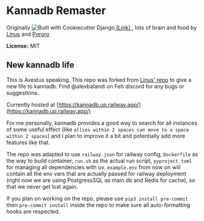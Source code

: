 # Kannadb Remaster
Originally ![Built with Cookiecutter Django](https://img.shields.io/badge/built%20with-Cookiecutter%20Django-ff69b4.svg)[ (Link) ](https://github.com/pydanny/cookiecutter-django/) , lots of brain and food by [Linus](https://github.com/LinusMain) and [Pororo](https://github.com/poroporon)

**License:** MIT

## New kannadb life

This is Avestus speaking. This repo was forked from [Linus' repo](https://github.com/LinusMain/linus) to give a new life to kannadb. Find @alexbalandi on Feh discord for any bugs or suggestions.

Currently hosted at [https://kannadb.up.railway.app/](https://kannadb.up.railway.app/)

For me personally, kannadb provides a good way to search for all instances of some useful effect (like `allies within 2 spaces can move to a space within 2 spaces`) and I plan to improve it a bit and potentially add more features like that.

The repo was adapted to use `railway.json` for railway config, `Dockerfile` as the way to build container, `run.sh` as the actual run script, `pyproject.toml` for managing all dependencies with uv. `example.env` from now on will contain all the env vars that are actually passed for railway deployment (right now we are using PostgressSQL as main db and Redis for cache), so that we never get lost again.

If you plan on working on the repo, please use `pip3 install pre-commit` then `pre-commit install` inside the repo to make sure all auto-formatting hooks are respected.
